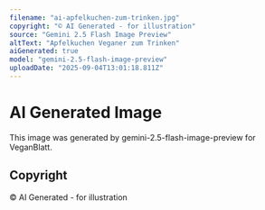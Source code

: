 ```yaml
---
filename: "ai-apfelkuchen-zum-trinken.jpg"
copyright: "© AI Generated - for illustration"
source: "Gemini 2.5 Flash Image Preview"
altText: "Apfelkuchen Veganer zum Trinken"
aiGenerated: true
model: "gemini-2.5-flash-image-preview"
uploadDate: "2025-09-04T13:01:18.811Z"
---
```


# AI Generated Image

This image was generated by gemini-2.5-flash-image-preview for VeganBlatt.

## Copyright
© AI Generated - for illustration
